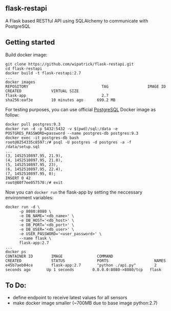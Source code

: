 ## flask-restapi
A Flask based RESTful API using SQLAlchemy to communicate with PostgreSQL

## Getting started
Build docker image:
```
git clone https://github.com/wipatrick/flask-restapi.git
cd flask-restapi
docker build -t flask-restapi:2.7
...
docker images
REPOSITORY                                TAG                 IMAGE ID            CREATED             VIRTUAL SIZE
flask-app                                 2.7                 sha256:eaf3e        10 minutes ago      699.2 MB
```
For testing purposes, you can use official [PostgreSQL](https://hub.docker.com/r/_/postgres/) Docker image as follow:
```
docker pull postgres:9.3
docker run -d -p 5432:5432 -v $(pwd)/sql:/data -e POSTGRES_PASSWORD=password --name postgres-db postgres:9.3
docker exec -it postgres-db bash
root@8254335c8597:/# psql -U postgres -d postgres -a -f /data/setup.sql
...
(3, 1452510897.95, 21.9),
(4, 1452510897.95, 21.8),
(5, 1452510897.95, 23),
(6, 1452510897.95, 22.4),
(7, 1452510897.95, 0);
INSERT 0 42
root@80f7ee057570:/# exit
```

Now you can ```docker run``` the flask-app by setting the neccessary environment variables:
```
docker run -d \
      -p 8080:8080 \
      -e DB_NAME='<db_name>' \
      -e DB_HOST='<db_host>' \
      -e DB_PORT='<db_port>' \
      -e DB_USER='<db_user>' \
      -e USER_PASSWORD='<user_password>' \
      --name flask \
      flask-app:2.7
...
docker ps
CONTAINER ID        IMAGE               COMMAND                  CREATED             STATUS              PORTS                    NAMES
e45b7aeb04ce        flask-app:2.7       "python ./api.py"        2 seconds ago       Up 1 seconds        0.0.0.0:8080->8080/tcp   flask
```

## To Do:
* define endpoint to receive latest values for all sensors
* make docker image smaller (~700MB due to base image python:2.7)
